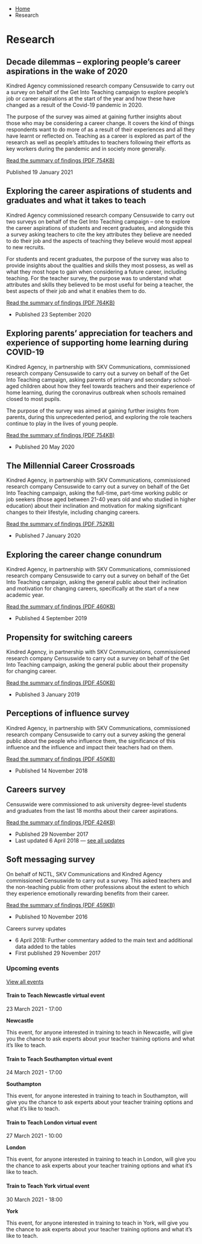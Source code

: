*   [Home](/)
*   Research

Research
========

Decade dilemmas – exploring people’s career aspirations in the wake of 2020
---------------------------------------------------------------------------

Kindred Agency commissioned research company Censuswide to carry out a survey on behalf of the Get Into Teaching campaign to explore people’s job or career aspirations at the start of the year and how these have changed as a result of the Covid-19 pandemic in 2020.

The purpose of the survey was aimed at gaining further insights about those who may be considering a career change. It covers the kind of things respondents want to do more of as a result of their experiences and all they have learnt or reflected on. Teaching as a career is explored as part of the research as well as people’s attitudes to teachers following their efforts as key workers during the pandemic and in society more generally.

[Read the summary of findings (PDF 754KB)](/sites/default/files/event_pdf/Decade%20dilemmas_exploring%20people%E2%80%99s%20career%20aspirations%20in%20the%20wake%20of%202020.pdf)

Published 19 January 2021

Exploring the career aspirations of students and graduates and what it takes to teach
-------------------------------------------------------------------------------------

Kindred Agency commissioned research company Censuswide to carry out two surveys on behalf of the Get Into Teaching campaign – one to explore the career aspirations of students and recent graduates, and alongside this a survey asking teachers to cite the key attributes they believe are needed to do their job and the aspects of teaching they believe would most appeal to new recruits.

For students and recent graduates, the purpose of the survey was also to provide insights about the qualities and skills they most possess, as well as what they most hope to gain when considering a future career, including teaching. For the teacher survey, the purpose was to understand what attributes and skills they believed to be most useful for being a teacher, the best aspects of their job and what it enables them to do.

[Read the summary of findings (PDF 764KB)](https://getintoteaching.education.gov.uk/sites/default/files/pdf/It%20Takes%20You%20To%20Teach%20research%20report_FINAL.pdf)

*   Published 23 September 2020

Exploring parents’ appreciation for teachers and experience of supporting home learning during COVID-19
-------------------------------------------------------------------------------------------------------

Kindred Agency, in partnership with SKV Communications, commissioned research company Censuswide to carry out a survey on behalf of the Get Into Teaching campaign, asking parents of primary and secondary school-aged children about how they feel towards teachers and their experience of home learning, during the coronavirus outbreak when schools remained closed to most pupils.  

The purpose of the survey was aimed at gaining further insights from parents, during this unprecedented period, and exploring the role teachers continue to play in the lives of young people. 

[Read the summary of findings (PDF 754KB)](https://getintoteaching.education.gov.uk/sites/default/files/pdfs/Thank%20a%20Teacher%20Parent%20Poll%20May%202020.pdf)

*   Published 20 May 2020

The Millennial Career Crossroads
--------------------------------

Kindred Agency, in partnership with SKV Communications, commissioned research company Censuswide to carry out a survey on behalf of the Get Into Teaching campaign, asking the full-time, part-time working public or job seekers (those aged between 21-40 years old and who studied in higher education) about their inclination and motivation for making significant changes to their lifestyle, including changing careers.

[Read the summary of findings (PDF 752KB)](https://getintoteaching.education.gov.uk/sites/default/files/Millenial%20Career%20Crossroads%20Jan%202020.pdf)

*   Published 7 January 2020

Exploring the career change conundrum
-------------------------------------

Kindred Agency, in partnership with SKV Communications, commissioned research company Censuswide to carry out a survey on behalf of the Get Into Teaching campaign, asking the general public about their inclination and motivation for changing careers, specifically at the start of a new academic year.

[Read the summary of findings (PDF 460KB)](https://getintoteaching.education.gov.uk/sites/default/files/CAREER%20CONUNDRUMS%20RESEARCH%20REPORT%20_VFINAL%20WEBSITE%204%20SEPT%202019.pdf)

*   Published 4 September 2019

Propensity for switching careers
--------------------------------

Kindred Agency, in partnership with SKV Communications, commissioned research company Censuswide to carry out a survey on behalf of the Get Into Teaching campaign, asking the general public about their propensity for changing career.

[Read the summary of findings (PDF 450KB)](https://getintoteaching.education.gov.uk/sites/default/files/pdfs/Career%20change%20research%20report%20_0.pdf)

*   Published 3 January 2019

Perceptions of influence survey
-------------------------------

Kindred Agency, in partnership with SKV Communications, commissioned research company Censuswide to carry out a survey asking the general public about the people who influence them, the significance of this influence and the influence and impact their teachers had on them. 

[Read the summary of findings (PDF 450KB)](https://getintoteaching.education.gov.uk/sites/default/files/Teachers%20as%20Original%20Influencers%20research%20report%20Final.pdf)

*   Published 14 November 2018

Careers survey
--------------

Censuswide were commissioned to ask university degree-level students and graduates from the last 18 months about their career aspirations. 

[Read the summary of findings (PDF 424KB)](https://getintoteaching.education.gov.uk/sites/default/files/Careers%20survey%20summary%20April%202018.doc.pdf)

*   Published 29 November 2017 
*   Last updated 6 April 2018 — [see all updates](#1 "Skip to 1")

Soft messaging survey
---------------------

On behalf of NCTL, SKV Communications and Kindred Agency commissioned Censuswide to carry out a survey. This asked teachers and the non-teaching public from other professions about the extent to which they experience emotionally rewarding benefits from their career.

[Read the summary of findings (PDF 459KB)](https://getintoteaching.education.gov.uk/sites/default/files/goosebumps.pdf)

*   Published 10 November 2016 

Careers survey updates

*   6 April 2018: Further commentary added to the main text and additional data added to the tables
*   First published 29 November 2017

### Upcoming events

[View all events](/teaching-events)

[](/teaching-events/train-to-teach-events/train-to-teach-newcastle-virtual-event-230321)

#### Train to Teach Newcastle virtual event

23 March 2021 - 17:00

**Newcastle**

This event, for anyone interested in training to teach in Newcastle, will give you the chance to ask experts about your teacher training options and what it’s like to teach.

[](/teaching-events/train-to-teach-events/train-to-teach-southampton-virtual-event-240321)

#### Train to Teach Southampton virtual event

24 March 2021 - 17:00

**Southampton**

This event, for anyone interested in training to teach in Southampton, will give you the chance to ask experts about your teacher training options and what it’s like to teach.

[](/teaching-events/train-to-teach-events/train-to-teach-london-virtual-event-270321)

#### Train to Teach London virtual event

27 March 2021 - 10:00

**London**

This event, for anyone interested in training to teach in London, will give you the chance to ask experts about your teacher training options and what it’s like to teach.

[](/teaching-events/train-to-teach-events/train-to-teach-york-virtual-event-300321)

#### Train to Teach York virtual event

30 March 2021 - 18:00

**York**

This event, for anyone interested in training to teach in York, will give you the chance to ask experts about your teacher training options and what it’s like to teach.